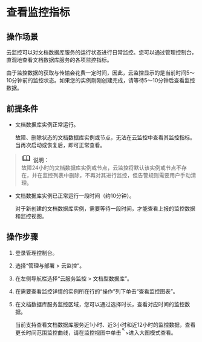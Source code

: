 # 查看监控指标<a name="zh-cn_topic_0044018355"></a>

## 操作场景<a name="section6512256311344"></a>

云监控可以对文档数据库服务的运行状态进行日常监控。您可以通过管理控制台，直观地查看文档数据库服务的各项监控指标。

由于监控数据的获取与传输会花费一定时间，因此，云监控显示的是当前时间5～10分钟前的监控状态。如果您的实例刚刚创建完成，请等待5～10分钟后查看监控数据。

## 前提条件<a name="section5410804111344"></a>

-   文档数据库实例正常运行。

    故障、删除状态的文档数据库实例或节点，无法在云监控中查看其监控指标。当再次启动或恢复后，即可正常查看。


>![](public_sys-resources/icon-note.gif) **说明：**   
>故障24小时的文档数据库实例或节点，云监控将默认该实例或节点不存在，并在监控列表中删除，不再对其进行监控，但告警规则需要用户手动清理。  

-   文档数据库实例已正常运行一段时间（约10分钟）。

    对于新创建的文档数据库实例，需要等待一段时间，才能查看上报的监控数据和监控视图。


## 操作步骤<a name="section4172512173619"></a>

1.  登录管理控制台。
2.  选择“管理与部署 \> 云监控”。
3.  在左侧导航栏选择“云服务监控 \> 文档型数据库”。
4.  在需要查看监控详情的实例所在行的“操作”列下单击“查看监控图表”。
5.  在文档数据库服务监控区域，您可以通过选择时长，查看对应时间的监控数据。

    当前支持查看文档数据库服务近1小时、近3小时和近12小时的监控数据，查看更长时间范围监控曲线，请在监控视图中单击![](figures/screen.png)进入大图模式查看。


